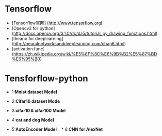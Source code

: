 # Tensorflow
* [Tensorflow官网] (http://www.tensorflow.org)
* [Opencv3 for python] (http://docs.opencv.org/3.1.0/dc/da5/tutorial_py_drawing_functions.html)
* [theano for deeplearning] (http://neuralnetworksanddeeplearning.com/chap6.html)
* [activation func] (https://zh.wikipedia.org/wiki/%E5%8F%8C%E6%9B%B2%E5%87%BD%E6%95%B0)

# Tensforflow-python

  * 1:**Mnist dataset Model**
  
  * 2:**Cifar10 dataset Mode**
  
  * 3:**cifar10 & cifar100 Model**
  
  * 4:**cat and dog Model**
  
  * 5:**AutoEncoder Model**
  
  * 6:**CNN for AlexNet**
  
  
